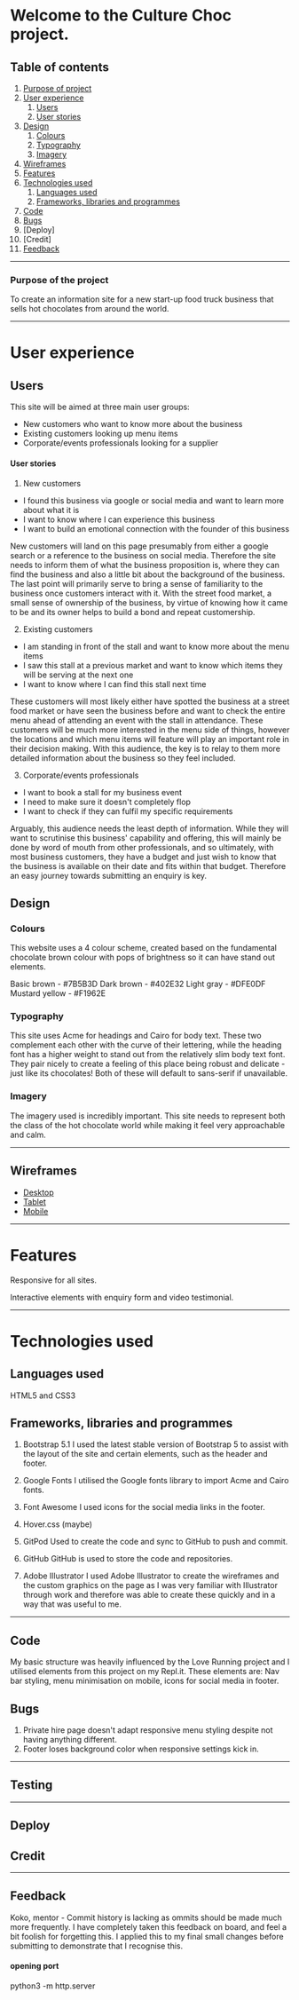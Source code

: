 # Welcome to the Culture Choc project.

## Table of contents

1. [Purpose of project](#purpose-of-the-project)
2. [User experience](#user-experience)
    1. [Users](#users)
    2. [User stories](#user-stories)
3. [Design](#design)
    1. [Colours](#colours)
    2. [Typography](#typography)
    3. [Imagery](#imagery)
4. [Wireframes](#wireframes)
5. [Features](#features)
6. [Technologies used](#technologies-used)
    1. [Languages used](#languages-used)
    2. [Frameworks, libraries and programmes](#frameworks-libraries-and-programmes)
7. [Code](#code)
8. [Bugs](#bugs)
9. [Deploy]
10. [Credit]
11. [Feedback](#feedback)
---

### Purpose of the project

To create an information site for a new start-up food truck business that sells hot chocolates from around the world.

---


# User experience

## Users

This site will be aimed at three main user groups:
- New customers who want to know more about the business
- Existing customers looking up menu items
- Corporate/events professionals looking for a supplier

#### User stories

1. New customers
- I found this business via google or social media and want to learn more about what it is
- I want to know where I can experience this business
- I want to build an emotional connection with the founder of this business

New customers will land on this page presumably from either a google search or a reference to the business on social media. Therefore the site needs to inform them of what the business proposition is, where they can find the business and also a little bit about the background of the business. The last point will primarily serve to bring a sense of familiarity to the business once customers interact with it. With the street food market, a small sense of ownership of the business, by virtue of knowing how it came to be and its owner helps to build a bond and repeat customership.

2. Existing customers
- I am standing in front of the stall and want to know more about the menu items
- I saw this stall at a previous market and want to know which items they will be serving at the next one
- I want to know where I can find this stall next time

These customers will most likely either have spotted the business at a street food market or have seen the business before and want to check the entire menu ahead of attending an event with the stall in attendance. These customers will be much more interested in the menu side of things, however the locations and which menu items will feature will play an important role in their decision making. With this audience, the key is to relay to them more detailed information about the business so they feel included.

3. Corporate/events professionals
- I want to book a stall for my business event
- I need to make sure it doesn't completely flop
- I want to check if they can fulfil my specific requirements

Arguably, this audience needs the least depth of information. While they will want to scrutinise this business' capability and offering, this will mainly be done by word of mouth from other professionals, and so ultimately, with most business customers, they have a budget and just wish to know that the business is available on their date and fits within that budget. Therefore an easy journey towards submitting an enquiry is key.

## Design

### Colours

This website uses a 4 colour scheme, created based on the fundamental chocolate brown colour with pops of brightness so it can have stand out elements.

Basic brown - #7B5B3D
Dark brown - #402E32
Light gray - #DFE0DF
Mustard yellow - #F1962E

### Typography

This site uses Acme for headings and Cairo for body text. These two complement each other with the curve of their lettering, while the heading font has a higher weight to stand out from the relatively slim body text font. They pair nicely to create a feeling of this place being robust and delicate - just like its chocolates! 
Both of these will default to sans-serif if unavailable.

### Imagery

The imagery used is incredibly important. This site needs to represent both the class of the hot chocolate world while making it feel very approachable and calm. 

---

## Wireframes

- [Desktop](assets/documentation/wireframes/Culture%20Choc%20desktop.png)
- [Tablet](assets/documentation/wireframes/Culture%20Choc%20mock%20tablet.png)
- [Mobile](assets/documentation/wireframes/Culture%20Choc%20mock%20mobile.png)

---
# Features

Responsive for all sites.

Interactive elements with enquiry form and video testimonial.  

---
# Technologies used

## Languages used
HTML5 and CSS3

## Frameworks, libraries and programmes

1. Bootstrap 5.1
I used the latest stable version of Bootstrap 5 to assist with the layout of the site and certain elements, such as the header and footer.

2. Google Fonts
I utilised the Google fonts library to import Acme and Cairo fonts.

3. Font Awesome
I used icons for the social media links in the footer.

4. Hover.css (maybe)

5. GitPod
Used to create the code and sync to GitHub to push and commit.

6. GitHub
GitHub is used to store the code and repositories.

7. Adobe Illustrator
I used Adobe Illustrator to create the wireframes and the custom graphics on the page as I was very familiar with Illustrator through work and therefore was able to create these quickly and in a way that was useful to me.

---

## Code

My basic structure was heavily influenced by the Love Running project and I utilised elements from this project on my Repl.it. These elements are: Nav bar styling, menu minimisation on mobile, icons for social media in footer.

## Bugs

1. Private hire page doesn't adapt responsive menu styling despite not having anything different.
2. Footer loses background color when responsive settings kick in.

---

## Testing


---

## Deploy

## Credit

---

## Feedback

Koko, mentor - Commit history is lacking as ommits should be made much more frequently. I have completely taken this feedback on board, and feel a bit foolish for forgetting this. I applied this to my final small changes before submitting to demonstrate that I recognise this. 


#### opening port
python3 -m http.server